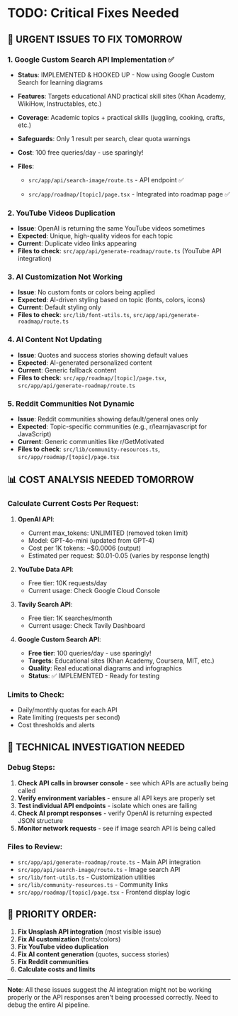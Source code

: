 # TODO: Critical Fixes Needed

## 🚨 URGENT ISSUES TO FIX TOMORROW

### 1. Google Custom Search API Implementation ✅

- **Status**: IMPLEMENTED & HOOKED UP - Now using Google Custom Search for learning diagrams
- **Features**: Targets educational AND practical skill sites (Khan Academy, WikiHow, Instructables, etc.)
- **Coverage**: Academic topics + practical skills (juggling, cooking, crafts, etc.)
- **Safeguards**: Only 1 result per search, clear quota warnings
- **Cost**: 100 free queries/day - use sparingly!
- **Files**:

  - `src/app/api/search-image/route.ts` - API endpoint ✅

  - `src/app/roadmap/[topic]/page.tsx` - Integrated into roadmap page ✅

### 2. YouTube Videos Duplication

- **Issue**: OpenAI is returning the same YouTube videos sometimes
- **Expected**: Unique, high-quality videos for each topic
- **Current**: Duplicate video links appearing
- **Files to check**: `src/app/api/generate-roadmap/route.ts` (YouTube API integration)

### 3. AI Customization Not Working

- **Issue**: No custom fonts or colors being applied
- **Expected**: AI-driven styling based on topic (fonts, colors, icons)
- **Current**: Default styling only
- **Files to check**: `src/lib/font-utils.ts`, `src/app/api/generate-roadmap/route.ts`

### 4. AI Content Not Updating

- **Issue**: Quotes and success stories showing default values
- **Expected**: AI-generated personalized content
- **Current**: Generic fallback content
- **Files to check**: `src/app/roadmap/[topic]/page.tsx`, `src/app/api/generate-roadmap/route.ts`

### 5. Reddit Communities Not Dynamic

- **Issue**: Reddit communities showing default/general ones only
- **Expected**: Topic-specific communities (e.g., r/learnjavascript for JavaScript)
- **Current**: Generic communities like r/GetMotivated
- **Files to check**: `src/lib/community-resources.ts`, `src/app/roadmap/[topic]/page.tsx`

## 📊 COST ANALYSIS NEEDED TOMORROW

### Calculate Current Costs Per Request:

1. **OpenAI API**:

   - Current max_tokens: UNLIMITED (removed token limit)
   - Model: GPT-4o-mini (updated from GPT-4)
   - Cost per 1K tokens: ~$0.0006 (output)
   - Estimated per request: $0.01-0.05 (varies by response length)

2. **YouTube Data API**:

   - Free tier: 10K requests/day
   - Current usage: Check Google Cloud Console

3. **Tavily Search API**:

   - Free tier: 1K searches/month
   - Current usage: Check Tavily Dashboard

4. **Google Custom Search API**:
   - **Free tier**: 100 queries/day - use sparingly!
   - **Targets**: Educational sites (Khan Academy, Coursera, MIT, etc.)
   - **Quality**: Real educational diagrams and infographics
   - **Status**: ✅ IMPLEMENTED - Ready for testing

### Limits to Check:

- Daily/monthly quotas for each API
- Rate limiting (requests per second)
- Cost thresholds and alerts

## 🔧 TECHNICAL INVESTIGATION NEEDED

### Debug Steps:

1. **Check API calls in browser console** - see which APIs are actually being called
2. **Verify environment variables** - ensure all API keys are properly set
3. **Test individual API endpoints** - isolate which ones are failing
4. **Check AI prompt responses** - verify OpenAI is returning expected JSON structure
5. **Monitor network requests** - see if image search API is being called

### Files to Review:

- `src/app/api/generate-roadmap/route.ts` - Main API integration
- `src/app/api/search-image/route.ts` - Image search API
- `src/lib/font-utils.ts` - Customization utilities
- `src/lib/community-resources.ts` - Community links
- `src/app/roadmap/[topic]/page.tsx` - Frontend display logic

## 🎯 PRIORITY ORDER:

1. **Fix Unsplash API integration** (most visible issue)
2. **Fix AI customization** (fonts/colors)
3. **Fix YouTube video duplication**
4. **Fix AI content generation** (quotes, success stories)
5. **Fix Reddit communities**
6. **Calculate costs and limits**

---

**Note**: All these issues suggest the AI integration might not be working properly or the API responses aren't being processed correctly. Need to debug the entire AI pipeline.
